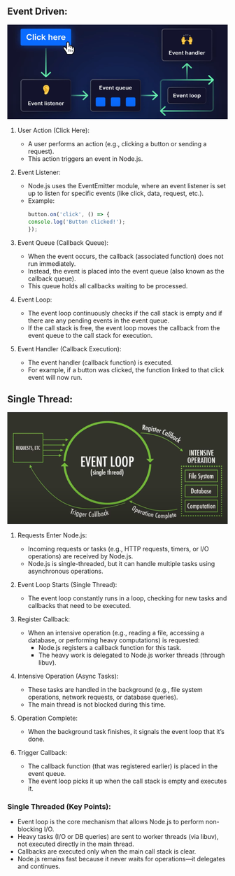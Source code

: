 ## Event Driven:

![alt text](image.png)

1. User Action (Click Here):
    * A user performs an action (e.g., clicking a button or sending a request).
    * This action triggers an event in Node.js.

2. Event Listener:
    * Node.js uses the EventEmitter module, where an event listener is set up to listen for specific events (like click, data, request, etc.).
    * Example:
        ```js
        button.on('click', () => {
        console.log('Button clicked!');
        });
        ```

3. Event Queue (Callback Queue):
    * When the event occurs, the callback (associated function) does not run immediately.
    * Instead, the event is placed into the event queue (also known as the callback queue).
    * This queue holds all callbacks waiting to be processed.

4. Event Loop:
    * The event loop continuously checks if the call stack is empty and if there are any pending events in the event queue.
    * If the call stack is free, the event loop moves the callback from the event queue to the call stack for execution.

5. Event Handler (Callback Execution):
    * The event handler (callback function) is executed.
    * For example, if a button was clicked, the function linked to that click event will now run.


## Single Thread:

![alt text](image-1.png)

1. Requests Enter Node.js:
    * Incoming requests or tasks (e.g., HTTP requests, timers, or I/O operations) are received by Node.js.
    * Node.js is single-threaded, but it can handle multiple tasks using asynchronous operations.

2. Event Loop Starts (Single Thread):
    * The event loop constantly runs in a loop, checking for new tasks and callbacks that need to be executed.

3. Register Callback:
    * When an intensive operation (e.g., reading a file, accessing a database, or performing heavy computations) is requested:
        * Node.js registers a callback function for this task.
        * The heavy work is delegated to Node.js worker threads (through libuv).

4. Intensive Operation (Async Tasks):
    * These tasks are handled in the background (e.g., file system operations, network requests, or database queries).
    * The main thread is not blocked during this time.

5. Operation Complete:
    * When the background task finishes, it signals the event loop that it’s done.

6. Trigger Callback:
    * The callback function (that was registered earlier) is placed in the event queue.
    * The event loop picks it up when the call stack is empty and executes it.


### Single Threaded (Key Points):
* Event loop is the core mechanism that allows Node.js to perform non-blocking I/O.
* Heavy tasks (I/O or DB queries) are sent to worker threads (via libuv), not executed directly in the main thread.
* Callbacks are executed only when the main call stack is clear.
* Node.js remains fast because it never waits for operations—it delegates and continues.
